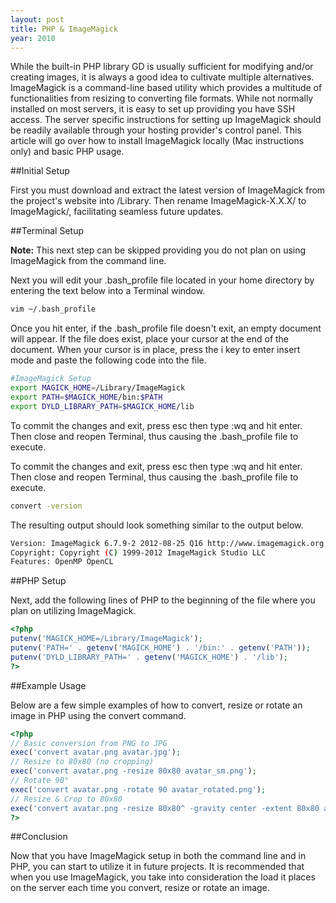 ```yaml
---
layout: post
title: PHP & ImageMagick
year: 2010
---
```


While the built-in PHP library GD is usually sufficient for modifying and/or creating images, it is always a good idea to cultivate multiple alternatives. ImageMagick is a command-line based utility which provides a multitude of functionalities from resizing to converting file formats. While not normally installed on most servers, it is easy to set up providing you have SSH access. The server specific instructions for setting up ImageMagick should be readily available through your hosting provider's control panel. This article will go over how to install ImageMagick locally (Mac instructions only) and basic PHP usage.

##Initial Setup

First you must download and extract the latest version of ImageMagick from the project's website into /Library. Then rename ImageMagick-X.X.X/ to ImageMagick/, facilitating seamless future updates.

##Terminal Setup

**Note:** This next step can be skipped providing you do not plan on using ImageMagick from the command line.

Next you will edit your .bash_profile file located in your home directory by entering the text below into a Terminal window.

```bash
vim ~/.bash_profile
```

Once you hit enter, if the .bash_profile file doesn't exit, an empty document will appear. If the file does exist, place your cursor at the end of the document. When your cursor is in place, press the i key to enter insert mode and paste the following code into the file.

```bash
#ImageMagick Setup
export MAGICK_HOME=/Library/ImageMagick
export PATH=$MAGICK_HOME/bin:$PATH
export DYLD_LIBRARY_PATH=$MAGICK_HOME/lib
```

To commit the changes and exit, press esc then type :wq and hit enter. Then close and reopen Terminal, thus causing the .bash_profile file to execute.

To commit the changes and exit, press esc then type :wq and hit enter. Then close and reopen Terminal, thus causing the .bash_profile file to execute.

```bash
convert -version
```

The resulting output should look something similar to the output below.

```bash
Version: ImageMagick 6.7.9-2 2012-08-25 Q16 http://www.imagemagick.org
Copyright: Copyright (C) 1999-2012 ImageMagick Studio LLC
Features: OpenMP OpenCL
```

##PHP Setup

Next, add the following lines of PHP to the beginning of the file where you plan on utilizing ImageMagick.

```php
<?php
putenv('MAGICK_HOME=/Library/ImageMagick');
putenv('PATH=' . getenv('MAGICK_HOME') . '/bin:' . getenv('PATH'));
putenv('DYLD_LIBRARY_PATH=' . getenv('MAGICK_HOME') . '/lib');
?>
```

##Example Usage

Below are a few simple examples of how to convert, resize or rotate an image in PHP using the convert command.

```php
<?php
// Basic conversion from PNG to JPG
exec('convert avatar.png avatar.jpg');
// Resize to 80x80 (no cropping)
exec('convert avatar.png -resize 80x80 avatar_sm.png');
// Rotate 90°
exec('convert avatar.png -rotate 90 avatar_rotated.png');
// Resize & Crop to 80x80
exec('convert avatar.png -resize 80x80^ -gravity center -extent 80x80 avatar_sm.png');
?>
```

##Conclusion

Now that you have ImageMagick setup in both the command line and in PHP, you can start to utilize it in future projects. It is recommended that when you use ImageMagick, you take into consideration the load it places on the server each time you convert, resize or rotate an image.